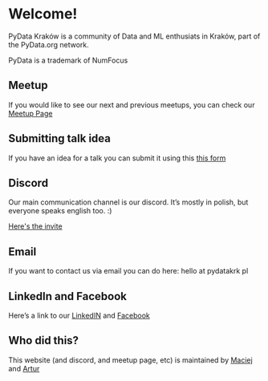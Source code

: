 # Welcome!

PyData Kraków is a community of Data and ML enthusiats in Kraków, part of the PyData.org network.

PyData is a trademark of NumFocus

## Meetup

If you would like to see our next and previous meetups, you can check our [Meetup Page](https://www.meetup.com/pl-PL/PyData-Krakow/)

## Submitting talk idea

If you have an idea for a talk you can submit it using this [this form](https://forms.gle/XymTtLhkxMdgmWV38)

## Discord

Our main communication channel is our discord. It’s mostly in polish, but everyone speaks english too. :)

[Here's the invite](https://discord.gg/dJNHTNg)


## Email

If you want to contact us via email you can do here: hello at pydatakrk pl


## LinkedIn and Facebook

Here’s a link to our [LinkedIN](https://www.linkedin.com/company/pydata-krak%C3%B3w)
and [Facebook](https://www.facebook.com/pydatakrakow)


## Who did this?

This website (and discord, and meetup page, etc) is maintained by [Maciej](https://github.com/mmajewsk) and [Artur](https://github.com/artcz)
